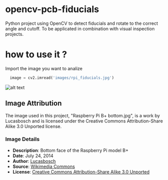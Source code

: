 # opencv-pcb-fiducials
Python project using OpenCV to detect fiducials and rotate to the correct angle and cutoff. To be applicated in combination with visual inspection projects.

# how to use it ?

Import the image you want to analize
```python
  image = cv2.imread('images/rpi_fiducials.jpg')
```
![alt text](https://github.com/archocron/opencv-pcb-fiducials/blob/main/images/rpi.jpg?raw=true)


## Image Attribution

The image used in this project, "Raspberry Pi B+ bottom.jpg", is a work by Lucasbosch and is licensed under the Creative Commons Attribution-Share Alike 3.0 Unported license.

### Image Details
- **Description**: Bottom face of the Raspberry Pi model B+
- **Date**: July 24, 2014
- **Author**: [Lucasbosch](https://commons.wikimedia.org/wiki/User:Lucasbosch)
- **Source**: [Wikimedia Commons](https://commons.wikimedia.org/wiki/File:Raspberry_Pi_B%2B_bottom.jpg)
- **License**: [Creative Commons Attribution-Share Alike 3.0 Unported](https://creativecommons.org/licenses/by-sa/3.0/)
